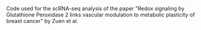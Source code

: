 Code used for the scRNA-seq analysis of the paper "Redox signaling by Glutathione Peroxidase 2 links vascular modulation to metabolic plasticity of breast cancer" by Zuen et al.
